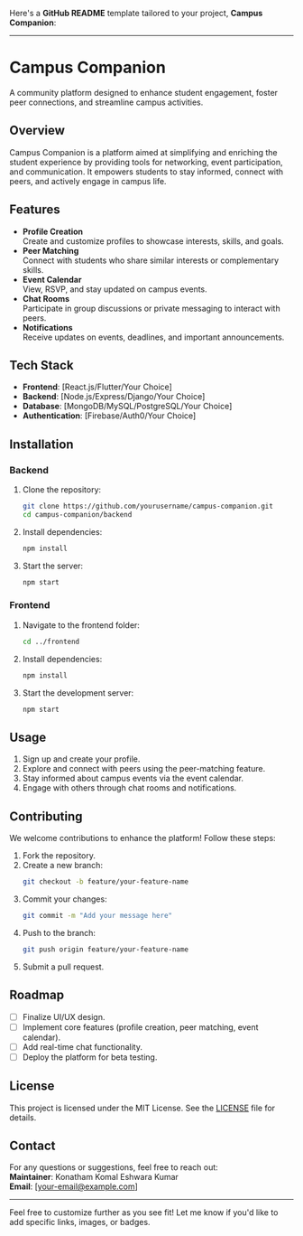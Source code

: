 Here's a **GitHub README** template tailored to your project, **Campus Companion**:

---

# **Campus Companion**  
A community platform designed to enhance student engagement, foster peer connections, and streamline campus activities.

## **Overview**  
Campus Companion is a platform aimed at simplifying and enriching the student experience by providing tools for networking, event participation, and communication. It empowers students to stay informed, connect with peers, and actively engage in campus life.

## **Features**  
- **Profile Creation**  
  Create and customize profiles to showcase interests, skills, and goals.  
- **Peer Matching**  
  Connect with students who share similar interests or complementary skills.  
- **Event Calendar**  
  View, RSVP, and stay updated on campus events.  
- **Chat Rooms**  
  Participate in group discussions or private messaging to interact with peers.  
- **Notifications**  
  Receive updates on events, deadlines, and important announcements.  

## **Tech Stack**  
- **Frontend**: [React.js/Flutter/Your Choice]  
- **Backend**: [Node.js/Express/Django/Your Choice]  
- **Database**: [MongoDB/MySQL/PostgreSQL/Your Choice]  
- **Authentication**: [Firebase/Auth0/Your Choice]  

## **Installation**  
### **Backend**  
1. Clone the repository:  
   ```bash
   git clone https://github.com/yourusername/campus-companion.git
   cd campus-companion/backend
   ```  
2. Install dependencies:  
   ```bash
   npm install
   ```  
3. Start the server:  
   ```bash
   npm start
   ```  

### **Frontend**  
1. Navigate to the frontend folder:  
   ```bash
   cd ../frontend
   ```  
2. Install dependencies:  
   ```bash
   npm install
   ```  
3. Start the development server:  
   ```bash
   npm start
   ```  

## **Usage**  
1. Sign up and create your profile.  
2. Explore and connect with peers using the peer-matching feature.  
3. Stay informed about campus events via the event calendar.  
4. Engage with others through chat rooms and notifications.

## **Contributing**  
We welcome contributions to enhance the platform! Follow these steps:  
1. Fork the repository.  
2. Create a new branch:  
   ```bash
   git checkout -b feature/your-feature-name
   ```  
3. Commit your changes:  
   ```bash
   git commit -m "Add your message here"
   ```  
4. Push to the branch:  
   ```bash
   git push origin feature/your-feature-name
   ```  
5. Submit a pull request.

## **Roadmap**  
- [ ] Finalize UI/UX design.  
- [ ] Implement core features (profile creation, peer matching, event calendar).  
- [ ] Add real-time chat functionality.  
- [ ] Deploy the platform for beta testing.  

## **License**  
This project is licensed under the MIT License. See the [LICENSE](LICENSE) file for details.

## **Contact**  
For any questions or suggestions, feel free to reach out:  
**Maintainer**: Konatham Komal Eshwara Kumar  
**Email**: [your-email@example.com]  

--- 

Feel free to customize further as you see fit! Let me know if you'd like to add specific links, images, or badges.
